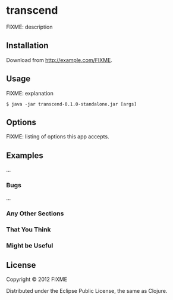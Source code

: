 # transcend

FIXME: description

## Installation

Download from http://example.com/FIXME.

## Usage

FIXME: explanation

    $ java -jar transcend-0.1.0-standalone.jar [args]

## Options

FIXME: listing of options this app accepts.

## Examples

...

### Bugs

...

### Any Other Sections
### That You Think
### Might be Useful

## License

Copyright © 2012 FIXME

Distributed under the Eclipse Public License, the same as Clojure.
